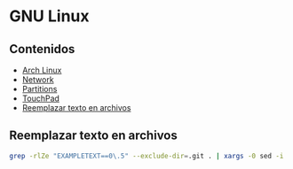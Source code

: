 # GNU Linux

## Contenidos

- [Arch Linux](arch-linux/arch-linux.html)
- [Network](network.html)
- [Partitions](partitions.html)
- [TouchPad](touchpad.html)
- [Reemplazar texto en archivos](#reemplazar-texto-en-archivos)

## Reemplazar texto en archivos

```bash
grep -rlZe "EXAMPLETEXT==0\.5" --exclude-dir=.git . | xargs -0 sed -i 's/EXAMPLETEXT==0.5/EXAMPLETEXT==0.6/g'
```

